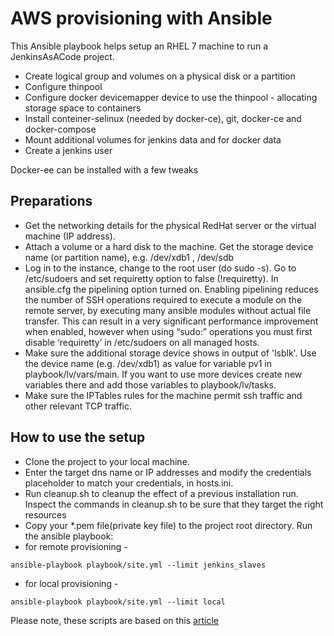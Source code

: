 # AWS provisioning with Ansible
This Ansible playbook helps setup an RHEL 7 machine to run a JenkinsAsACode project.
* Create logical group and volumes on a physical disk or a partition
* Configure thinpool
* Configure docker devicemapper device to use the thinpool - allocating storage space to containers
* Install conteiner-selinux (needed by docker-ce), git, docker-ce and docker-compose
* Mount additional volumes for jenkins data and for docker data
* Create a jenkins user

Docker-ee can be installed with a few tweaks

## Preparations 
* Get the networking details for the physical RedHat server or the virtual machine (IP address).
* Attach a volume or a hard disk to the machine. Get the storage device name (or partition name), e.g. /dev/xdb1 , /dev/sdb
* Log in to the instance, change to the root user (do sudo -s). Go to /etc/sudoers and set requiretty option to false (!requiretty). In ansible.cfg the pipelining option turned on. Enabling pipelining reduces the number of SSH operations required to execute a module on the remote server, by executing many ansible modules without actual file transfer. This can result in a very significant performance improvement when enabled, however when using “sudo:” operations you must first disable ‘requiretty’ in /etc/sudoers on all managed hosts.   
*  Make sure the additional storage device shows in output of 'lsblk'. Use the device name (e.g. /dev/xdb1) as value for variable pv1 in playbook/lv/vars/main. If you want to use more devices create new variables there and add those variables to playbook/lv/tasks. 
* Make sure the IPTables rules for the machine permit ssh traffic and other relevant TCP traffic.

## How to use the setup
- Clone the project to your local machine. 
- Enter the target dns name or IP addresses and modify the credentials placeholder to match your credentials, in hosts.ini.
- Run cleanup.sh to cleanup the effect of a previous installation run. Inspect the commands in cleanup.sh to be sure that they target the right resources
- Copy your *.pem file(private key file) to the project root directory.
Run the ansible playbook:
- for remote provisioning -
```
ansible-playbook playbook/site.yml --limit jenkins_slaves
```

- for local provisioning -
```
ansible-playbook playbook/site.yml --limit local
```


 
Please note, these scripts are based on this [article](https://docs.docker.com/engine/userguide/storagedriver/device-mapper-driver/#configure-direct-lvm-mode-for-production)
